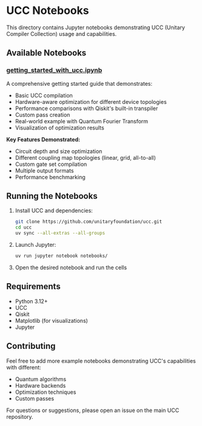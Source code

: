 # UCC Notebooks

This directory contains Jupyter notebooks demonstrating UCC (Unitary Compiler Collection) usage and capabilities.

## Available Notebooks

### [getting_started_with_ucc.ipynb](getting_started_with_ucc.ipynb)
A comprehensive getting started guide that demonstrates:
- Basic UCC compilation
- Hardware-aware optimization for different device topologies
- Performance comparisons with Qiskit's built-in transpiler
- Custom pass creation
- Real-world example with Quantum Fourier Transform
- Visualization of optimization results

**Key Features Demonstrated:**
- Circuit depth and size optimization
- Different coupling map topologies (linear, grid, all-to-all)
- Custom gate set compilation
- Multiple output formats
- Performance benchmarking

## Running the Notebooks

1. Install UCC and dependencies:
   ```bash
   git clone https://github.com/unitaryfoundation/ucc.git
   cd ucc
   uv sync --all-extras --all-groups
   ```

2. Launch Jupyter:
   ```bash
   uv run jupyter notebook notebooks/
   ```

3. Open the desired notebook and run the cells

## Requirements

- Python 3.12+
- UCC
- Qiskit
- Matplotlib (for visualizations)
- Jupyter

## Contributing

Feel free to add more example notebooks demonstrating UCC's capabilities with different:
- Quantum algorithms
- Hardware backends
- Optimization techniques
- Custom passes

For questions or suggestions, please open an issue on the main UCC repository.
